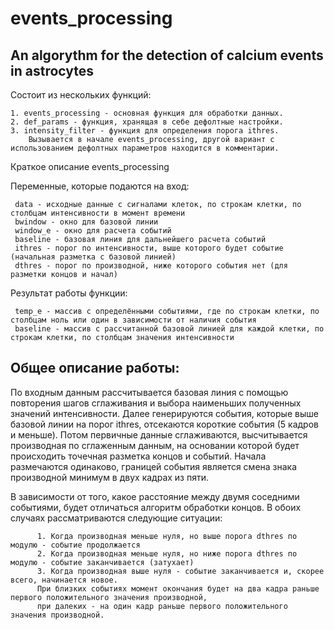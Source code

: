# events_processing
## An algorythm for the detection of calcium events in astrocytes
Состоит из нескольких функций: 

	1. events_processing - основная функция для обработки данных.	
	2. def_params - функция, хранящая в себе дефолтные настройки.	
	3. intensity_filter - функция для определения порога ithres.
		Вызывается в начале events_processing, другой вариант с использованием дефолтных параметров находится в комментарии.
       
Краткое описание events_processing

Переменные, которые подаются на вход:


     data - исходные данные с сигналами клеток, по строкам клетки, по столбцам интенсивности в момент времени
     bwindow - окно для базовой линии
     window_e - окно для расчета событий
     baseline - базовая линия для дальнейшего расчета событий
     ithres - порог по интенсивности, выше которого будет событие (начальная разметка с базовой линией)
     dthres - порог по производной, ниже которого события нет (для разметки концов и начал)
	 
Результат работы функции:

     temp_e - массив с определёнными событиями, где по строкам клетки, по столбцам ноль или один в зависимости от наличия события
     baseline - массив с рассчитанной базовой линией для каждой клетки, по строкам клетки, по столбцам значения интенсивности


## Общее описание работы:

По входным данным рассчитывается базовая линия с помощью повторения шагов сглаживания и выбора наименьших полученных значений интенсивности.
     Далее генерируются события, которые выше базовой линии на порог ithres, отсекаются короткие события (5 кадров и меньше).
     Потом первичные данные сглаживаются, высчитывается производная по сглаженным данным, на основании которой будет происходить точечная разметка концов и событий.
     Начала размечаются одинаково, границей события является смена знака производной минимум в двух кадрах из пяти.
     
В зависимости от того, какое расстояние между двумя соседними событиями, будет отличаться алгоритм обработки концов. В обоих случаях рассматриваются следующие ситуации:

          1. Когда производная меньше нуля, но выше порога dthres по модулю - событие продолжается
          2. Когда производная меньше нуля, но ниже порога dthres по модулю - событие заканчивается (затухает)
          3. Когда производная выше нуля - событие заканчивается и, скорее всего, начинается новое. 
		  При близких событиях момент окончания будет на два кадра раньше первого положительного значения производной, 
		  при далеких - на один кадр раньше первого положительного значения производной.
     

